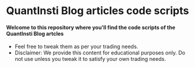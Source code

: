 # QuantInsti Blog articles code scripts
#### Welcome to this repository where you'll find the code scripts of the QuantInsti Blog artcles

- Feel free to tweak them as per your trading needs.
- Disclaimer: We provide this content for educational purposes only. Do not use unless you tweak it to satisfy your own trading needs.

